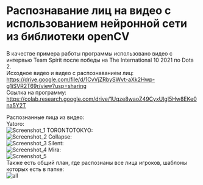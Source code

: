 # Распознавание лиц на видео с использованием нейронной сети из библиотеки openCV
В качестве примера работы программы использовано видео с интервью Team Spirit после победы на The International 10 2021 по Dota 2.<br>
Исходное видео и видео с распознаванием лиц: https://drive.google.com/file/d/1CvVjZRbySWvt-aXk2Hwp-g1iSVR2T69r/view?usp=sharing <br>
Ссылка на программу: https://colab.research.google.com/drive/1Uqze8waoZ49CyxUlgI5Hw8EKe0na5Y2T <br>

Распознанные лица из видео:<br>
Yatoro:<br>
![Screenshot_1](https://user-images.githubusercontent.com/39220694/143310547-2717c862-27c5-4cc5-be20-e9d4b2fc1cb3.png)
TORONTOTOKYO:<br>
![Screenshot_2](https://user-images.githubusercontent.com/39220694/143310584-3a4d5834-aa18-4208-856c-405e087ead3c.png)
Collapse:<br>
![Screenshot_3](https://user-images.githubusercontent.com/39220694/143310589-e09ac308-3290-45e7-bdf8-a318e1b655e8.png)
Silent:<br>
![Screenshot_4](https://user-images.githubusercontent.com/39220694/143310610-d117cc99-8c98-449a-b452-67540e01f406.png)
Mira:<br>
![Screenshot_5](https://user-images.githubusercontent.com/39220694/143310620-e953b762-ed46-41f9-9dbe-0eecf84ceff5.png)<br>
Также есть общий план, где распознаны все лица игроков, шаблоны которых  есть в папке: <br>
![all](https://user-images.githubusercontent.com/39220694/143311639-3d266af9-9693-490a-9c92-be5b7a7dfd29.png)

